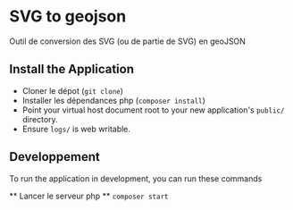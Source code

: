 # SVG to geojson

Outil de conversion des SVG (ou de partie de SVG) en geoJSON

## Install the Application

* Cloner le dépot (`git clone`)
* Installer les dépendances php (`composer install`)
* Point your virtual host document root to your new application's `public/` directory.
* Ensure `logs/` is web writable.


## Developpement
To run the application in development, you can run these commands 

** Lancer le serveur php **
```composer start```

